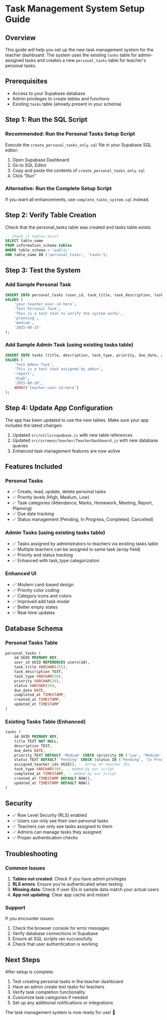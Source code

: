 # Task Management System Setup Guide

## Overview
This guide will help you set up the new task management system for the teacher dashboard. The system uses the existing `tasks` table for admin-assigned tasks and creates a new `personal_tasks` table for teacher's personal tasks.

## Prerequisites
- Access to your Supabase database
- Admin privileges to create tables and functions
- Existing `tasks` table (already present in your schema)

## Step 1: Run the SQL Script

### Recommended: Run the Personal Tasks Setup Script
Execute the `create_personal_tasks_only.sql` file in your Supabase SQL editor:

1. Open Supabase Dashboard
2. Go to SQL Editor
3. Copy and paste the contents of `create_personal_tasks_only.sql`
4. Click "Run"

### Alternative: Run the Complete Setup Script
If you want all enhancements, use `complete_tasks_system.sql` instead.

## Step 2: Verify Table Creation

Check that the personal_tasks table was created and tasks table exists:

```sql
-- Check if tables exist
SELECT table_name
FROM information_schema.tables
WHERE table_schema = 'public'
AND table_name IN ('personal_tasks', 'tasks');
```

## Step 3: Test the System

### Add Sample Personal Task
```sql
INSERT INTO personal_tasks (user_id, task_title, task_description, task_type, priority, due_date) 
VALUES (
    'your-teacher-user-id-here',
    'Test Personal Task',
    'This is a test task to verify the system works',
    'planning',
    'medium',
    '2025-08-15'
);
```

### Add Sample Admin Task (using existing tasks table)
```sql
INSERT INTO tasks (title, description, task_type, priority, due_date, assigned_teacher_ids)
VALUES (
    'Test Admin Task',
    'This is a test task assigned by admin',
    'report',
    'High',
    '2025-08-10',
    ARRAY['teacher-user-id-here']
);
```

## Step 4: Update App Configuration

The app has been updated to use the new tables. Make sure your app includes the latest changes:

1. Updated `src/utils/supabase.js` with new table references
2. Updated `src/screens/teacher/TeacherDashboard.js` with new database queries
3. Enhanced task management features are now active

## Features Included

### Personal Tasks
- ✅ Create, read, update, delete personal tasks
- ✅ Priority levels (High, Medium, Low)
- ✅ Task categories (Attendance, Marks, Homework, Meeting, Report, Planning)
- ✅ Due date tracking
- ✅ Status management (Pending, In Progress, Completed, Cancelled)

### Admin Tasks (using existing tasks table)
- ✅ Tasks assigned by administrators to teachers via existing tasks table
- ✅ Multiple teachers can be assigned to same task (array field)
- ✅ Priority and status tracking
- ✅ Enhanced with task_type categorization

### Enhanced UI
- ✅ Modern card-based design
- ✅ Priority color coding
- ✅ Category icons and colors
- ✅ Improved add task modal
- ✅ Better empty states
- ✅ Real-time updates

## Database Schema

### Personal Tasks Table
```sql
personal_tasks (
    id UUID PRIMARY KEY,
    user_id UUID REFERENCES users(id),
    task_title VARCHAR(255),
    task_description TEXT,
    task_type VARCHAR(50),
    priority VARCHAR(20),
    status VARCHAR(20),
    due_date DATE,
    completed_at TIMESTAMP,
    created_at TIMESTAMP,
    updated_at TIMESTAMP
)
```

### Existing Tasks Table (Enhanced)
```sql
tasks (
    id UUID PRIMARY KEY,
    title TEXT NOT NULL,
    description TEXT,
    due_date DATE,
    priority TEXT DEFAULT 'Medium' CHECK (priority IN ('Low', 'Medium', 'High')),
    status TEXT DEFAULT 'Pending' CHECK (status IN ('Pending', 'In Progress', 'Completed')),
    assigned_teacher_ids UUID[], -- Array of teacher IDs
    task_type VARCHAR(50), -- Added by our script
    completed_at TIMESTAMP, -- Added by our script
    created_at TIMESTAMP DEFAULT NOW(),
    updated_at TIMESTAMP DEFAULT NOW()
)
```

## Security

- ✅ Row Level Security (RLS) enabled
- ✅ Users can only see their own personal tasks
- ✅ Teachers can only see tasks assigned to them
- ✅ Admins can manage tasks they assigned
- ✅ Proper authentication checks

## Troubleshooting

### Common Issues

1. **Tables not created**: Check if you have admin privileges
2. **RLS errors**: Ensure you're authenticated when testing
3. **Missing data**: Check if user IDs in sample data match your actual users
4. **App not updating**: Clear app cache and restart

### Support

If you encounter issues:
1. Check the browser console for error messages
2. Verify database connections in Supabase
3. Ensure all SQL scripts ran successfully
4. Check that user authentication is working

## Next Steps

After setup is complete:
1. Test creating personal tasks in the teacher dashboard
2. Have an admin create test tasks for teachers
3. Verify task completion functionality
4. Customize task categories if needed
5. Set up any additional notifications or integrations

The task management system is now ready for use! 🚀
